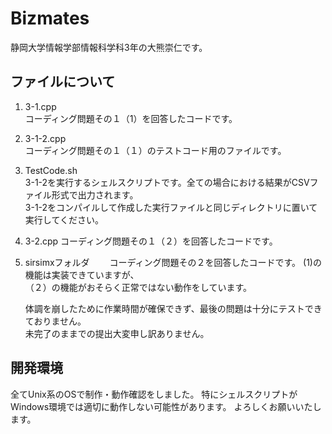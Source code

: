 # Bizmates
静岡大学情報学部情報科学科3年の大熊崇仁です。  
## ファイルについて  
1. 3-1.cpp  
   コーディング問題その１（1）を回答したコードです。  
2. 3-1-2.cpp  
   コーディング問題その１（１）のテストコード用のファイルです。  
3. TestCode.sh  
   3-1-2を実行するシェルスクリプトです。全ての場合における結果がCSVファイル形式で出力されます。  
   3-1-2をコンパイルして作成した実行ファイルと同じディレクトリに置いて実行してください。  
4. 3-2.cpp
   コーディング問題その１（２）を回答したコードです。  
5. sirsimxフォルダ　　
   コーディング問題その２を回答したコードです。
   (1)の機能は実装できていますが、  
   （２）の機能がおそらく正常ではない動作をしています。  
     
    体調を崩したために作業時間が確保できず、最後の問題は十分にテストできておりません。  
    未完了のままでの提出大変申し訳ありません。  
## 開発環境
全てUnix系のOSで制作・動作確認をしました。
特にシェルスクリプトがWindows環境では適切に動作しない可能性があります。
よろしくお願いいたします。
